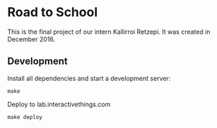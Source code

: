 # Road to School

This is the final project of our intern Kallirroi Retzepi. It was created in December 2016.

## Development

Install all dependencies and start a development server:

    make

Deploy to lab.interactivethings.com

    make deploy
